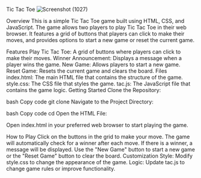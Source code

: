Tic Tac Toe
![Screenshot (1027)](https://github.com/user-attachments/assets/090064aa-2692-4e43-a107-c6965b5846a1)

Overview
This is a simple Tic Tac Toe game built using HTML, CSS, and JavaScript. The game allows two players to play Tic Tac Toe in their web browser. It features a grid of buttons that players can click to make their moves, and provides options to start a new game or reset the current game.

Features
Play Tic Tac Toe: A grid of buttons where players can click to make their moves.
Winner Announcement: Displays a message when a player wins the game.
New Game: Allows players to start a new game.
Reset Game: Resets the current game and clears the board.
Files
index.html: The main HTML file that contains the structure of the game.
style.css: The CSS file that styles the game.
tac.js: The JavaScript file that contains the game logic.
Getting Started
Clone the Repository:

bash
Copy code
git clone <repository-url>
Navigate to the Project Directory:

bash
Copy code
cd <project-directory>
Open the HTML File:

Open index.html in your preferred web browser to start playing the game.

How to Play
Click on the buttons in the grid to make your move.
The game will automatically check for a winner after each move.
If there is a winner, a message will be displayed.
Use the "New Game" button to start a new game or the "Reset Game" button to clear the board.
Customization
Style: Modify style.css to change the appearance of the game.
Logic: Update tac.js to change game rules or improve functionality.

